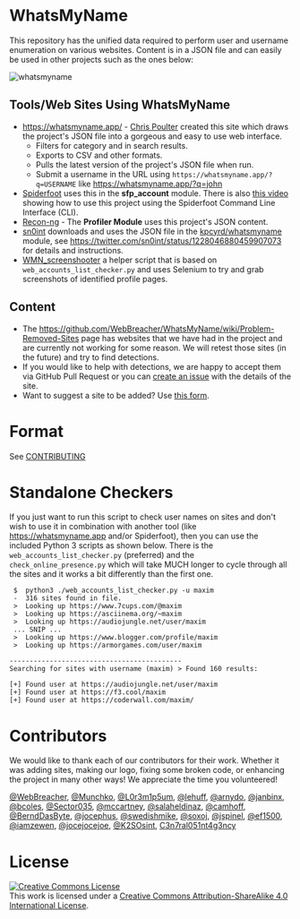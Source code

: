 # WhatsMyName

This repository has the unified data required to perform user and username enumeration on various websites. Content is in a JSON file and can easily be used in other projects such as the ones below:

![whatsmyname](whatsmyname.png)

## Tools/Web Sites Using WhatsMyName

* https://whatsmyname.app/ - [Chris Poulter](https://twitter.com/osintcombine) created this site which draws the project's JSON file into a gorgeous and easy to use web interface.
  * Filters for category and in search results.
  * Exports to CSV and other formats.
  * Pulls the latest version of the project's JSON file when run.
  * Submit a username in the URL using `https://whatsmyname.app/?q=USERNAME` like https://whatsmyname.app/?q=john
* [Spiderfoot](https://github.com/smicallef/spiderfoot) uses this in the **sfp_account** module. There is also [this video](https://asciinema.org/a/295923) showing how to use this project using the Spiderfoot Command Line Interface (CLI).
* [Recon-ng](https://github.com/lanmaster53/recon-ng) - The **Profiler Module** uses this project's JSON content.
* [sn0int](https://github.com/kpcyrd/sn0int) downloads and uses the JSON file in the [kpcyrd/whatsmyname](https://sn0int.com/r/kpcyrd/whatsmyname) module, see https://twitter.com/sn0int/status/1228046880459907073 for details and instructions.
* [WMN_screenshooter](https://github.com/swedishmike/WMN_screenshooter) a helper script that is based on `web_accounts_list_checker.py` and uses Selenium to try and grab screenshots of identified profile pages.

## Content

* The https://github.com/WebBreacher/WhatsMyName/wiki/Problem-Removed-Sites page has websites that we have had in the project and are currently not working for some reason. We will retest those sites (in the future) and try to find detections.
* If you would like to help with detections, we are happy to accept them via GitHub Pull Request or you can [create an issue](https://github.com/WebBreacher/WhatsMyName/issues) with the details of the site.
* Want to suggest a site to be added? Use [this form](https://spotinfo.co/535y).

# Format

See [CONTRIBUTING](CONTRIBUTING.md)

# Standalone Checkers
If you just want to run this script to check user names on sites and don't wish to use it in combination with another tool (like https://whatsmyname.app and/or Spiderfoot), then you can use the included Python 3 scripts as shown below. There is the `web_accounts_list_checker.py` (preferred) and the `check_online_presence.py` which will take MUCH longer to cycle through all the sites and it works a bit differently than the first one.

```
 $  python3 ./web_accounts_list_checker.py -u maxim
 -  316 sites found in file.
 >  Looking up https://www.7cups.com/@maxim
 >  Looking up https://asciinema.org/~maxim
 >  Looking up https://audiojungle.net/user/maxim
 ... SNIP ...
 >  Looking up https://www.blogger.com/profile/maxim
 >  Looking up https://armorgames.com/user/maxim

-------------------------------------------
Searching for sites with username (maxim) > Found 160 results:

[+] Found user at https://audiojungle.net/user/maxim
[+] Found user at https://f3.cool/maxim
[+] Found user at https://coderwall.com/maxim/
```

# Contributors
We would like to thank each of our contributors for their work. Whether it was adding sites, making our logo, fixing some broken code, or enhancing the project in many other ways! We appreciate the time you volunteered!

[@WebBreacher](https://github.com/WebBreacher/), [@Munchko](https://github.com/Munchko/), [@L0r3m1p5um](https://github.com/L0r3m1p5um/), [@lehuff](https://github.com/lehuff/), [@arnydo](https://github.com/arnydo), [@janbinx](https://github.com/janbinx/), [@bcoles](https://github.com/bcoles), [@Sector035](https://github.com/sector035/), [@mccartney](https://github.com/mccartney), [@salaheldinaz](https://github.com/salaheldinaz), [@camhoff](https://github.com/spotlightc), [@BerndDasByte](https://github.com/BerndDasByte/), [@jocephus](https://github.com/jocephus/), [@swedishmike](https://github.com/swedishmike/), [@soxoj](https://github.com/soxoj/), [@jspinel](https://github.com/jspinel), [@ef1500](https://github.com/ef1500), [@iamzewen](https://github.com/iamzewen), [@jocejocejoe](https://github.com/jocejocejoe), [@K2SOsint](https://github.com/k2sosint), [C3n7ral051nt4g3ncy](https://github.com/C3n7ral051nt4g3ncy)

# License
<a rel="license" href="http://creativecommons.org/licenses/by-sa/4.0/"><img alt="Creative Commons License" style="border-width:0" src="https://i.creativecommons.org/l/by-sa/4.0/88x31.png" /></a><br />This work is licensed under a <a rel="license" href="http://creativecommons.org/licenses/by-sa/4.0/">Creative Commons Attribution-ShareAlike 4.0 International License</a>.
